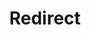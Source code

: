 ﻿---
layout: src/layouts/Redirect.astro
title: Redirect
redirect: https://octopus.com/docs/packaging-applications/build-servers/tfs-azure-devops/index
pubDate:  2023-01-01
navSearch: false
navSitemap: false
navMenu: false
---
